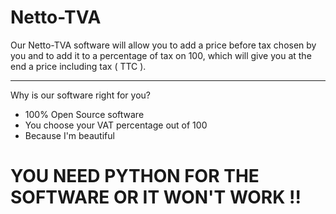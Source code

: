 # Netto-TVA

Our Netto-TVA software will allow you to add a price before tax chosen by you and to add it to a percentage of tax on 100, which will give you at the end a price including tax ( TTC ).

------------------------------------------------

Why is our software right for you?

- 100% Open Source software
- You choose your VAT percentage out of 100
- Because I'm beautiful

# YOU NEED PYTHON FOR THE SOFTWARE OR IT WON'T WORK !!

